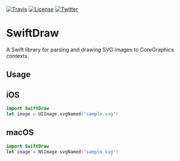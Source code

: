 [![Travis](https://img.shields.io/travis/swhitty/SwiftDraw.svg)](https://travis-ci.org/swhitty/SwiftDraw)
[![License](https://img.shields.io/badge/license-zlib-lightgrey.svg)](https://opensource.org/licenses/Zlib)
[![Twitter](https://img.shields.io/badge/twitter-@simonwhitty-blue.svg)](http://twitter.com/simonwhitty)

# SwiftDraw

A Swift library for parsing and drawing SVG images to CoreGraphics contexts.

## Usage

## iOS

```swift
import SwiftDraw
let image = UIImage.svgNamed("sample.svg")
```

## macOS

```swift
import SwiftDraw
let image = NSImage.svgNamed("sample.svg")
```
